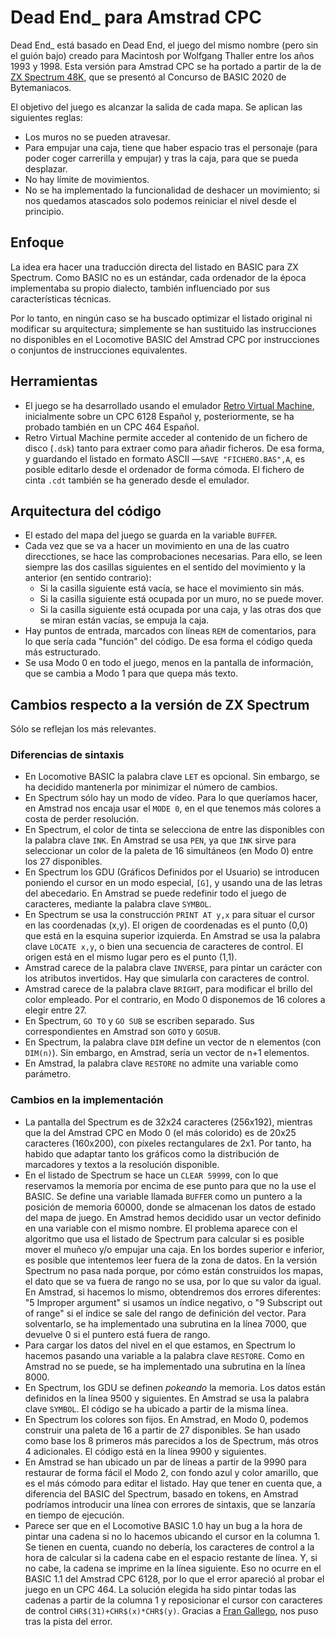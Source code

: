 # Dead End_ para Amstrad CPC

Dead End_ está basado en Dead End, el juego del mismo nombre (pero sin el guión bajo) creado para Macintosh por Wolfgang Thaller entre los años 1993 y 1998. Esta versión para Amstrad CPC se ha portado a partir de la de [ZX Spectrum 48K](https://compiler.speccy.org/spectrum-dead-end_.html), que se presentó al Concurso de BASIC 2020 de Bytemaniacos.

El objetivo del juego es alcanzar la salida de cada mapa. Se aplican las siguientes reglas:

* Los muros no se pueden atravesar.
* Para empujar una caja, tiene que haber espacio tras el personaje (para poder coger carrerilla y empujar) y tras la caja, para que se pueda desplazar.
* No hay límite de movimientos.
* No se ha implementado la funcionalidad de deshacer un movimiento; si nos quedamos atascados solo podemos reiniciar el nivel desde el principio.

## Enfoque

La idea era hacer una traducción directa del listado en BASIC para ZX Spectrum. Como BASIC no es un estándar, cada ordenador de la época implementaba su propio dialecto, también influenciado por sus características técnicas.

Por lo tanto, en ningún caso se ha buscado optimizar el listado original ni modificar su arquitectura; simplemente se han sustituido las instrucciones no disponibles en el Locomotive BASIC del Amstrad CPC por instrucciones o conjuntos de instrucciones equivalentes.

## Herramientas

* El juego se ha desarrollado usando el emulador [Retro Virtual Machine](https://www.retrovirtualmachine.org/), inicialmente sobre un CPC 6128 Español y, posteriormente, se ha probado también en un CPC 464 Español.
* Retro Virtual Machine permite acceder al contenido de un fichero de disco (`.dsk`) tanto para extraer como para añadir ficheros. De esa forma, y guardando el listado en formato ASCII &mdash;`SAVE "FICHERO.BAS",A`, es posible editarlo desde el ordenador de forma cómoda. El fichero de cinta `.cdt` también se ha generado desde el emulador.

## Arquitectura del código

* El estado del mapa del juego se guarda en la variable `BUFFER`.
* Cada vez que se va a hacer un movimiento en una de las cuatro direcctiones, se hace las comprobaciones necesarias. Para ello, se leen siempre las dos casillas siguientes en el sentido del movimiento y la anterior (en sentido contrario):
  * Si la casilla siguiente está vacía, se hace el movimiento sin más.
  * Si la casilla siguiente está ocupada por un muro, no se puede mover.
  * Si la casilla siguiente está ocupada por una caja, y las otras dos que se miran están vacías, se empuja la caja.
* Hay puntos de entrada, marcados con líneas `REM` de comentarios, para lo que sería cada "función" del código. De esa forma el código queda más estructurado. 
* Se usa Modo 0 en todo el juego, menos en la pantalla de información, que se cambia a Modo 1 para que quepa más texto.

## Cambios respecto a la versión de ZX Spectrum

Sólo se reflejan los más relevantes.

### Diferencias de sintaxis

* En Locomotive BASIC la palabra clave `LET` es opcional. Sin embargo, se ha decidido mantenerla por minimizar el número de cambios.
* En Spectrum sólo hay un modo de vídeo. Para lo que queríamos hacer, en Amstrad nos encaja usar el `MODE 0`, en el que tenemos más colores a costa de perder resolución.
* En Spectrum, el color de tinta se selecciona de entre las disponibles con la palabra clave `INK`. En Amstrad se usa `PEN`, ya que `INK` sirve para seleccionar un color de la paleta de 16 simultáneos (en Modo 0) entre los 27 disponibles.
* En Spectrum los GDU (Gráficos Definidos por el Usuario) se introducen poniendo el cursor en un modo especial, `[G]`, y usando una de las letras del abecedario. En Amstrad se puede redefinir todo el juego de caracteres, mediante la palabra clave `SYMBOL`.
* En Spectrum se usa la construcción `PRINT AT y,x` para situar el cursor en las coordenadas (x,y). El origen de coordenadas es el punto (0,0) que está en la esquina superior izquierda. En Amstrad se usa la palabra clave `LOCATE x,y`, o bien una secuencia de caracteres de control. El origen está en el mismo lugar pero es el punto (1,1).
* Amstrad carece de la palabra clave `INVERSE`, para pintar un carácter con los atributos invertidos. Hay que simularla con caracteres de control.
* Amstrad carece de la palabra clave `BRIGHT`, para modificar el brillo del color empleado. Por el contrario, en Modo 0 disponemos de 16 colores a elegir entre 27.
* En Spectrum, `GO TO` y `GO SUB` se escriben separado. Sus correspondientes en Amstrad son `GOTO` y `GOSUB`.
* En Spectrum, la palabra clave `DIM` define un vector de n elementos (con `DIM(n)`). Sin embargo, en Amstrad, sería un vector de n+1 elementos.
* En Amstrad, la palabra clave `RESTORE` no admite una variable como parámetro.


### Cambios en la implementación

* La pantalla del Spectrum es de 32x24 caracteres (256x192), mientras que la del Amstrad CPC en Modo 0 (el más colorido) es de 20x25 caracteres (160x200), con píxeles rectangulares de 2x1. Por tanto, ha habido que adaptar tanto los gráficos como la distribución de marcadores y textos a la resolución disponible.
* En el listado de Spectrum se hace un `CLEAR 59999`, con lo que reservamos la memoria por encima de ese punto para que no la use el BASIC. Se define una variable llamada `BUFFER` como un puntero a la posición de memoria 60000, donde se almacenan los datos de estado del mapa de juego. En Amstrad hemos decidido usar un vector definido en una variable con el mismo nombre. El problema aparece con el algoritmo que usa el listado de Spectrum para calcular si es posible mover el muñeco y/o empujar una caja. En los bordes superior e inferior, es posible que intentemos leer fuera de la zona de datos. En la versión Spectrum no pasa nada porque, por cómo están construidos los mapas, el dato que se va fuera de rango no se usa, por lo que su valor da igual. En Amstrad, si hacemos lo mismo, obtendremos dos errores diferentes: "5 Improper argument" si usamos un índice negativo, o "9 Subscript out of range" si el índice se sale del rango de definición del vector. Para solventarlo, se ha implementado una subrutina en la línea 7000, que devuelve 0 si el puntero está fuera de rango.
* Para cargar los datos del nivel en el que estamos, en Spectrum lo hacemos pasando una variable a la palabra clave `RESTORE`. Como en Amstrad no se puede, se ha implementado una subrutina en la línea 8000.
* En Spectrum, los GDU se definen _pokeando_ la memoria. Los datos están definidos en la línea 9500 y siguientes. En Amstrad se usa la palabra clave `SYMBOL`. El código se ha ubicado a partir de la misma línea.
* En Spectrum los colores son fijos. En Amstrad, en Modo 0, podemos construir una paleta de 16 a partir de 27 disponibles. Se han usado como base los 8 primeros más parecidos a los de Spectrum, más otros 4 adicionales. El código está en la línea 9900 y siguientes.
* En Amstrad se han ubicado un par de líneas a partir de la 9990 para restaurar de forma fácil el Modo 2, con fondo azul y color amarillo, que es el más cómodo para editar el listado. Hay que tener en cuenta que, a diferencia del BASIC del Spectrum, basado en tokens, en Amstrad podríamos introducir una línea con errores de sintaxis, que se lanzaría en tiempo de ejecución.
* Parece ser que en el Locomotive BASIC 1.0 hay un bug a la hora de pintar una cadena si no lo hacemos ubicando el cursor en la columna 1. Se tienen en cuenta, cuando no debería, los caracteres de control a la hora de calcular si la cadena cabe en el espacio restante de línea. Y, si no cabe, la cadena se imprime en la línea siguiente. Eso no ocurre en el BASIC 1.1 del Amstrad CPC 6128, por lo que el error apareció al probar el juego en un CPC 464. La solución elegida ha sido pintar todas las cadenas a partir de la columna 1 y reposicionar el cursor con caracteres de control `CHR$(31)+CHR$(x)*CHR$(y)`.  Gracias a [Fran Gallego](https://github.com/lronaldo), nos puso tras la pista del error. 